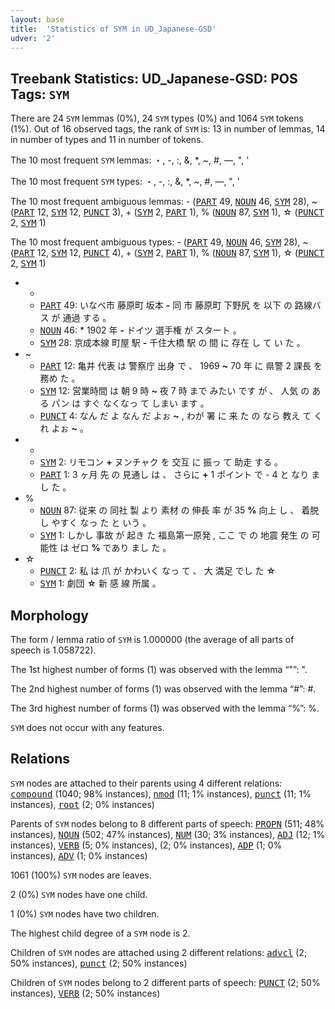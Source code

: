 ```yaml
---
layout: base
title:  'Statistics of SYM in UD_Japanese-GSD'
udver: '2'
---
```


## Treebank Statistics: UD_Japanese-GSD: POS Tags: `SYM`

There are 24 `SYM` lemmas (0%), 24 `SYM` types (0%) and 1064 `SYM` tokens (1%).
Out of 16 observed tags, the rank of `SYM` is: 13 in number of lemmas, 14 in number of types and 11 in number of tokens.

The 10 most frequent `SYM` lemmas: ・, -, :, &, *, ~, #, ―, ", '

The 10 most frequent `SYM` types:  ・, -, :, &, *, ~, #, ―, ", '

The 10 most frequent ambiguous lemmas: - (<tt><a href="ja_gsd-pos-PART.html">PART</a></tt> 49, <tt><a href="ja_gsd-pos-NOUN.html">NOUN</a></tt> 46, <tt><a href="ja_gsd-pos-SYM.html">SYM</a></tt> 28), ~ (<tt><a href="ja_gsd-pos-PART.html">PART</a></tt> 12, <tt><a href="ja_gsd-pos-SYM.html">SYM</a></tt> 12, <tt><a href="ja_gsd-pos-PUNCT.html">PUNCT</a></tt> 3), + (<tt><a href="ja_gsd-pos-SYM.html">SYM</a></tt> 2, <tt><a href="ja_gsd-pos-PART.html">PART</a></tt> 1), % (<tt><a href="ja_gsd-pos-NOUN.html">NOUN</a></tt> 87, <tt><a href="ja_gsd-pos-SYM.html">SYM</a></tt> 1), ☆ (<tt><a href="ja_gsd-pos-PUNCT.html">PUNCT</a></tt> 2, <tt><a href="ja_gsd-pos-SYM.html">SYM</a></tt> 1)

The 10 most frequent ambiguous types:  - (<tt><a href="ja_gsd-pos-PART.html">PART</a></tt> 49, <tt><a href="ja_gsd-pos-NOUN.html">NOUN</a></tt> 46, <tt><a href="ja_gsd-pos-SYM.html">SYM</a></tt> 28), ~ (<tt><a href="ja_gsd-pos-PART.html">PART</a></tt> 12, <tt><a href="ja_gsd-pos-SYM.html">SYM</a></tt> 12, <tt><a href="ja_gsd-pos-PUNCT.html">PUNCT</a></tt> 4), + (<tt><a href="ja_gsd-pos-SYM.html">SYM</a></tt> 2, <tt><a href="ja_gsd-pos-PART.html">PART</a></tt> 1), % (<tt><a href="ja_gsd-pos-NOUN.html">NOUN</a></tt> 87, <tt><a href="ja_gsd-pos-SYM.html">SYM</a></tt> 1), ☆ (<tt><a href="ja_gsd-pos-PUNCT.html">PUNCT</a></tt> 2, <tt><a href="ja_gsd-pos-SYM.html">SYM</a></tt> 1)


* -
  * <tt><a href="ja_gsd-pos-PART.html">PART</a></tt> 49: いなべ市 藤原町 坂本 <b>-</b> 同 市 藤原町 下野尻 を 以下 の 路線バス が 通過 する 。
  * <tt><a href="ja_gsd-pos-NOUN.html">NOUN</a></tt> 46: * 1902 年 <b>-</b> ドイツ 選手権 が スタート 。
  * <tt><a href="ja_gsd-pos-SYM.html">SYM</a></tt> 28: 京成本線 町屋 駅 <b>-</b> 千住大橋 駅 の 間 に 存在 し て い た 。
* ~
  * <tt><a href="ja_gsd-pos-PART.html">PART</a></tt> 12: 亀井 代表 は 警察庁 出身 で 、 1969 <b>~</b> 70 年 に 県警 2 課長 を 務め た 。
  * <tt><a href="ja_gsd-pos-SYM.html">SYM</a></tt> 12: 営業時間 は 朝 9 時 <b>~</b> 夜 7 時 まで みたい です が 、 人気 の ある パン は すぐ なくなっ て しまい ます 。
  * <tt><a href="ja_gsd-pos-PUNCT.html">PUNCT</a></tt> 4: なん だ よ なん だ よぉ <b>~</b> , わが 署 に 来 た の なら 教え て くれ よぉ <b>~</b> 。
* +
  * <tt><a href="ja_gsd-pos-SYM.html">SYM</a></tt> 2: リモコン <b>+</b> ヌンチャク を 交互 に 振っ て 助走 する 。
  * <tt><a href="ja_gsd-pos-PART.html">PART</a></tt> 1: 3 ヶ月 先 の 見通し は 、 さらに <b>+</b> 1 ポイント で - 4 と なり まし た 。
* %
  * <tt><a href="ja_gsd-pos-NOUN.html">NOUN</a></tt> 87: 従来 の 同社 製 より 素材 の 伸長 率 が 35 <b>%</b> 向上 し 、 着脱 し やすく なっ た と いう 。
  * <tt><a href="ja_gsd-pos-SYM.html">SYM</a></tt> 1: しかし 事故 が 起き た 福島第一原発 , ここ で の 地震 発生 の 可能性 は ゼロ <b>%</b> であり まし た 。
* ☆
  * <tt><a href="ja_gsd-pos-PUNCT.html">PUNCT</a></tt> 2: 私 は 爪 が かわいく なっ て 、 大 満足 でし た <b>☆</b>
  * <tt><a href="ja_gsd-pos-SYM.html">SYM</a></tt> 1: 劇団 <b>☆</b> 新 感 線 所属 。

## Morphology

The form / lemma ratio of `SYM` is 1.000000 (the average of all parts of speech is 1.058722).

The 1st highest number of forms (1) was observed with the lemma “"”: ".

The 2nd highest number of forms (1) was observed with the lemma “#”: #.

The 3rd highest number of forms (1) was observed with the lemma “%”: %.

`SYM` does not occur with any features.


## Relations

`SYM` nodes are attached to their parents using 4 different relations: <tt><a href="ja_gsd-dep-compound.html">compound</a></tt> (1040; 98% instances), <tt><a href="ja_gsd-dep-nmod.html">nmod</a></tt> (11; 1% instances), <tt><a href="ja_gsd-dep-punct.html">punct</a></tt> (11; 1% instances), <tt><a href="ja_gsd-dep-root.html">root</a></tt> (2; 0% instances)

Parents of `SYM` nodes belong to 8 different parts of speech: <tt><a href="ja_gsd-pos-PROPN.html">PROPN</a></tt> (511; 48% instances), <tt><a href="ja_gsd-pos-NOUN.html">NOUN</a></tt> (502; 47% instances), <tt><a href="ja_gsd-pos-NUM.html">NUM</a></tt> (30; 3% instances), <tt><a href="ja_gsd-pos-ADJ.html">ADJ</a></tt> (12; 1% instances), <tt><a href="ja_gsd-pos-VERB.html">VERB</a></tt> (5; 0% instances),  (2; 0% instances), <tt><a href="ja_gsd-pos-ADP.html">ADP</a></tt> (1; 0% instances), <tt><a href="ja_gsd-pos-ADV.html">ADV</a></tt> (1; 0% instances)

1061 (100%) `SYM` nodes are leaves.

2 (0%) `SYM` nodes have one child.

1 (0%) `SYM` nodes have two children.

The highest child degree of a `SYM` node is 2.

Children of `SYM` nodes are attached using 2 different relations: <tt><a href="ja_gsd-dep-advcl.html">advcl</a></tt> (2; 50% instances), <tt><a href="ja_gsd-dep-punct.html">punct</a></tt> (2; 50% instances)

Children of `SYM` nodes belong to 2 different parts of speech: <tt><a href="ja_gsd-pos-PUNCT.html">PUNCT</a></tt> (2; 50% instances), <tt><a href="ja_gsd-pos-VERB.html">VERB</a></tt> (2; 50% instances)

